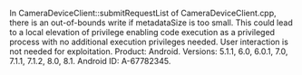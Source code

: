 In CameraDeviceClient::submitRequestList of CameraDeviceClient.cpp, there is an out-of-bounds write if metadataSize is too small. This could lead to a local elevation of privilege enabling code execution as a privileged process with no additional execution privileges needed. User interaction is not needed for exploitation. Product: Android. Versions: 5.1.1, 6.0, 6.0.1, 7.0, 7.1.1, 7.1.2, 8.0, 8.1. Android ID: A-67782345.